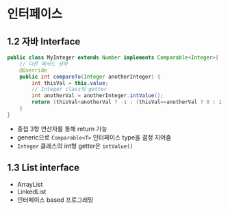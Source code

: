 # 인터페이스


## 1.2 자바 Interface


```java
public class MyInteger extends Number implements Comparable<Integer>{
    // 다른 메서드 생략
    @Override
    public int compareTo(Integer anotherInteger) {
        int thisVal = this.value;
        // Integer class의 getter
        int anotherVal = anotherInteger.intValue();
        return (thisVal<anotherVal ? -1 : (thisVal==anotherVal ? 0 : 1));
    }
}
```
- 중첩 3항 연산자를 통해 return 가능
- generic으로 `Comparable<T>` 인터페이스 type을 결정 지어줌
- `Integer` 클래스의 int형 getter은 `intValue()`

## 1.3 List interface

- ArrayList
- LinkedList
- 인터페이스 based 프로그래밍


